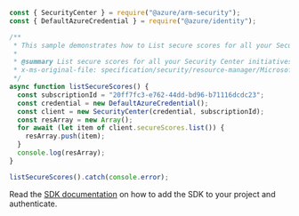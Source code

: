 ```javascript
const { SecurityCenter } = require("@azure/arm-security");
const { DefaultAzureCredential } = require("@azure/identity");

/**
 * This sample demonstrates how to List secure scores for all your Security Center initiatives within your current scope.
 *
 * @summary List secure scores for all your Security Center initiatives within your current scope.
 * x-ms-original-file: specification/security/resource-manager/Microsoft.Security/stable/2020-01-01/examples/secureScores/ListSecureScores_example.json
 */
async function listSecureScores() {
  const subscriptionId = "20ff7fc3-e762-44dd-bd96-b71116dcdc23";
  const credential = new DefaultAzureCredential();
  const client = new SecurityCenter(credential, subscriptionId);
  const resArray = new Array();
  for await (let item of client.secureScores.list()) {
    resArray.push(item);
  }
  console.log(resArray);
}

listSecureScores().catch(console.error);
```

Read the [SDK documentation](https://github.com/Azure/azure-sdk-for-js/blob/%40azure%2Farm-security_5.0.0/sdk/security/arm-security/README.md) on how to add the SDK to your project and authenticate.
